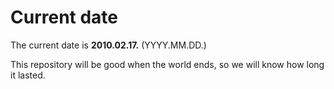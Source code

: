 # Current date

The current date is **2010.02.17.** (YYYY.MM.DD.)

This repository will be good when the world ends, so we will know how long it lasted.
